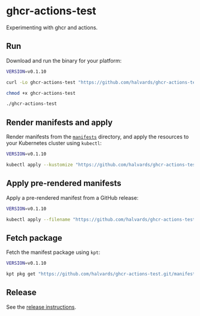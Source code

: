 # ghcr-actions-test

Experimenting with ghcr and actions.

## Run

Download and run the binary for your platform:

```sh
VERSION=v0.1.10

curl -Lo ghcr-actions-test "https://github.com/halvards/ghcr-actions-test/releases/download/${VERSION}/ghcr-actions-test_$(uname -s)_$(uname -m)"

chmod +x ghcr-actions-test

./ghcr-actions-test
```

## Render manifests and apply

Render manifests from the [`manifests`](./manifests) directory, and apply the
resources to your Kubernetes cluster using `kubectl`:

```sh
VERSION=v0.1.10

kubectl apply --kustomize "https://github.com/halvards/ghcr-actions-test.git/manifests?ref=${VERSION}"
```

## Apply pre-rendered manifests

Apply a pre-rendered manifest from a GitHub release:

```sh
VERSION=v0.1.10

kubectl apply --filename "https://github.com/halvards/ghcr-actions-test/releases/download/${VERSION}/ghcr-actions-test_manifest.yaml"
```

## Fetch package

Fetch the manifest package using `kpt`:

```sh
VERSION=v0.1.10

kpt pkg get "https://github.com/halvards/ghcr-actions-test.git/manifests@${VERSION}" manifests
```

## Release

See the [release instructions](docs/release.md).

